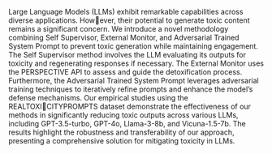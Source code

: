 Large Language Models (LLMs) exhibit remarkable capabilities across diverse applications. However, their potential to generate toxic content remains a significant concern. We introduce a novel
methodology combining Self Supervisor, External Monitor, and Adversarial Trained System Prompt
to prevent toxic generation while maintaining engagement. The Self Supervisor method involves
the LLM evaluating its outputs for toxicity and regenerating responses if necessary. The External
Monitor uses the PERSPECTIVE API to assess and guide the detoxification process. Furthermore,
the Adversarial Trained System Prompt leverages adversarial training techniques to iteratively refine
prompts and enhance the model’s defense mechanisms. Our empirical studies using the REALTOXICITYPROMPTS dataset demonstrate the effectiveness of our methods in significantly reducing toxic
outputs across various LLMs, including GPT-3.5-turbo, GPT-4o, Llama-3-8b, and Vicuna-1.5-7b.
The results highlight the robustness and transferability of our approach, presenting a comprehensive
solution for mitigating toxicity in LLMs.
